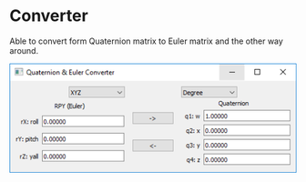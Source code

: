 # Converter

Able to convert form Quaternion matrix to Euler matrix and the other way around.

![](./example.PNG)